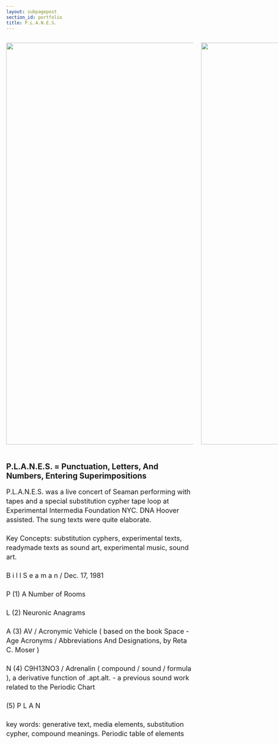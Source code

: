 ```yaml
---
layout: subpagepost
section_id: portfolio
title: P.L.A.N.E.S.
---
```

<br>
<div class="full">
    <div class="row">
         <div class="large-12 large-centered columns">
            <img src="../images/portfolio/4_planes.jpg" width="1080px">
            <img src="../images/portfolio/5_planes.jpg" width="1080px">
            <img src="../images/portfolio/PLANES.jpg" width="1080px">
            <img src="../images/portfolio/how I write music2.jpg" width="1080px">
        </div>
    </div>
<br>
<div class="Text_works">
<div class="Text_title_works">
<h2> P.L.A.N.E.S.  =  Punctuation, Letters, And Numbers, Entering Superimpositions</h2>
</div>
<p style="line-height:25px; font-size: 18px">
    P.L.A.N.E.S. was a live concert of Seaman performing with tapes and a special substitution cypher tape loop at Experimental Intermedia Foundation NYC. DNA Hoover assisted. The sung texts were quite elaborate.
    <br><br>
    Key Concepts: substitution cyphers, experimental texts, readymade texts as sound art, experimental music, sound art.
    <br><br>
    B i l l  S e a m a n  /  Dec. 17, 1981
    <br><br>
    P   (1)   A Number of Rooms
    <br><br>
    L   (2)   Neuronic Anagrams
    <br><br>
    A   (3)   AV  /  Acronymic Vehicle  ( based  on  the  book  Space  -  Age Acronyms  /  
                  Abbreviations And Designations, by Reta C. Moser )
                  <br><br>
    N   (4)   C9H13NO3 /  Adrenalin  ( compound  /  sound  /  formula  ), a derivative function of  
                  .apt.alt.  -  a  previous  sound  work  related  to the Periodic Chart
                  <br><br>
    (5)	P L A N
    <br><br>
key words: generative text, media elements, substitution cypher, compound meanings. Periodic table of elements<br>
</p>
</div>
</div>
<br>